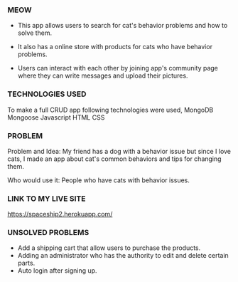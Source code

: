 ### MEOW

+ This app allows users to search for cat's behavior problems and how to solve them.

+ It also has a online store with products for cats who have behavior problems.

+ Users can interact with each other by joining app's community page where they can write messages and upload their pictures.


### TECHNOLOGIES USED

To make a full CRUD app following technologies were used,
MongoDB
Mongoose
Javascript
HTML
CSS

### PROBLEM

Problem and Idea: My friend has a dog with a behavior issue but since I love cats, I made an app about cat's common behaviors and tips for changing them.

Who would use it: People who have cats with behavior issues.

### LINK TO MY LIVE SITE

https://spaceship2.herokuapp.com/

### UNSOLVED PROBLEMS

+ Add a shipping cart that allow users to purchase the products.
+ Adding an administrator who has the authority to edit and delete     certain parts.
+ Auto login after signing up.
